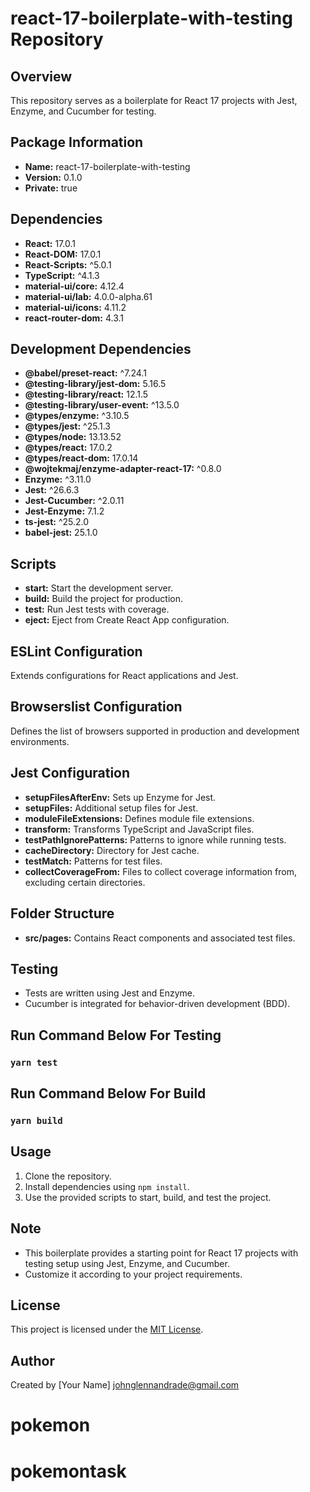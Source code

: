 # react-17-boilerplate-with-testing Repository

## Overview
This repository serves as a boilerplate for React 17 projects with Jest, Enzyme, and Cucumber for testing.

## Package Information
- **Name:** react-17-boilerplate-with-testing
- **Version:** 0.1.0
- **Private:** true

## Dependencies
- **React:** 17.0.1
- **React-DOM:** 17.0.1
- **React-Scripts:** ^5.0.1
- **TypeScript:** ^4.1.3
- **material-ui/core:** 4.12.4
- **material-ui/lab:** 4.0.0-alpha.61
- **material-ui/icons:** 4.11.2
- **react-router-dom:** 4.3.1

## Development Dependencies
- **@babel/preset-react:** ^7.24.1
- **@testing-library/jest-dom:** 5.16.5
- **@testing-library/react:** 12.1.5
- **@testing-library/user-event:** ^13.5.0
- **@types/enzyme:** ^3.10.5
- **@types/jest:** ^25.1.3
- **@types/node:** 13.13.52
- **@types/react:** 17.0.2
- **@types/react-dom:** 17.0.14
- **@wojtekmaj/enzyme-adapter-react-17:** ^0.8.0
- **Enzyme:** ^3.11.0
- **Jest:** ^26.6.3
- **Jest-Cucumber:** ^2.0.11
- **Jest-Enzyme:** 7.1.2
- **ts-jest:** ^25.2.0
- **babel-jest:** 25.1.0

## Scripts
- **start:** Start the development server.
- **build:** Build the project for production.
- **test:** Run Jest tests with coverage.
- **eject:** Eject from Create React App configuration.

## ESLint Configuration
Extends configurations for React applications and Jest.

## Browserslist Configuration
Defines the list of browsers supported in production and development environments.

## Jest Configuration
- **setupFilesAfterEnv:** Sets up Enzyme for Jest.
- **setupFiles:** Additional setup files for Jest.
- **moduleFileExtensions:** Defines module file extensions.
- **transform:** Transforms TypeScript and JavaScript files.
- **testPathIgnorePatterns:** Patterns to ignore while running tests.
- **cacheDirectory:** Directory for Jest cache.
- **testMatch:** Patterns for test files.
- **collectCoverageFrom:** Files to collect coverage information from, excluding certain directories.

## Folder Structure
- **src/pages:** Contains React components and associated test files.

## Testing
- Tests are written using Jest and Enzyme.
- Cucumber is integrated for behavior-driven development (BDD).

## Run Command Below For Testing
### `yarn test`

## Run Command Below For Build
### `yarn build`

## Usage
1. Clone the repository.
2. Install dependencies using `npm install`.
3. Use the provided scripts to start, build, and test the project.

## Note
- This boilerplate provides a starting point for React 17 projects with testing setup using Jest, Enzyme, and Cucumber.
- Customize it according to your project requirements.

## License
This project is licensed under the [MIT License](https://opensource.org/licenses/MIT).

## Author
Created by [Your Name] <johnglennandrade@gmail.com>
# pokemon
# pokemontask
